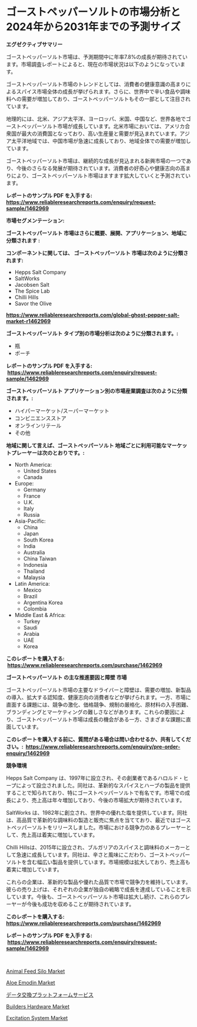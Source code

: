 <p><h1>ゴーストペッパーソルトの市場分析と2024年から2031年までの予測サイズ</h1></p><p><strong>エグゼクティブサマリー</strong></p>
<p><p>ゴーストペッパーソルト市場は、予測期間中に年率7.8%の成長が期待されています。市場調査レポートによると、現在の市場状況は以下のようになっています。</p><p>ゴーストペッパーソルト市場のトレンドとしては、消費者の健康意識の高まりによるスパイス市場全体の成長が挙げられます。さらに、世界中で辛い食品や調味料への需要が増加しており、ゴーストペッパーソルトもその一部として注目されています。</p><p>地理的には、北米、アジア太平洋、ヨーロッパ、米国、中国など、世界各地でゴーストペッパーソルト市場が成長しています。北米市場においては、アメリカ合衆国が最大の消費国となっており、高い生産量と需要が見込まれています。アジア太平洋地域では、中国市場が急速に成長しており、地域全体での需要が増加しています。</p><p>ゴーストペッパーソルト市場は、継続的な成長が見込まれる新興市場の一つであり、今後のさらなる発展が期待されています。消費者の好奇心や健康志向の高まりにより、ゴーストペッパーソルト市場はますます拡大していくと予測されています。</p></p>
<p><strong>レポートのサンプル PDF を入手する: <a href="https://www.reliableresearchreports.com/enquiry/request-sample/1462969">https://www.reliableresearchreports.com/enquiry/request-sample/1462969</a></strong></p>
<p><strong>市場セグメンテーション:</strong></p>
<p><strong> ゴーストペッパーソルト 市場はさらに概要、展開、アプリケーション、地域に分類されます :</strong></p>
<p><strong>コンポーネントに関しては、 ゴーストペッパーソルト 市場は次のように分類されます: &nbsp;</strong></p>
<p><ul><li>Hepps Salt Company</li><li>SaltWorks</li><li>Jacobsen Salt</li><li>The Spice Lab</li><li>Chilli Hills</li><li>Savor the Olive</li></ul></p>
<p><strong><a href="https://www.reliableresearchreports.com/global-ghost-pepper-salt-market-r1462969">https://www.reliableresearchreports.com/global-ghost-pepper-salt-market-r1462969</a></strong></p>
<p><strong> ゴーストペッパーソルト タイプ別の市場分析は次のように分類されます。:</strong></p>
<p><ul><li>瓶</li><li>ポーチ</li></ul></p>
<p><strong>レポートのサンプル PDF を入手する: &nbsp;<a href="https://www.reliableresearchreports.com/enquiry/request-sample/1462969">https://www.reliableresearchreports.com/enquiry/request-sample/1462969</a></strong></p>
<p><strong> ゴーストペッパーソルト アプリケーション別の市場産業調査は次のように分類されます。:</strong></p>
<p><ul><li>ハイパーマーケット/スーパーマーケット</li><li>コンビニエンスストア</li><li>オンラインリテール</li><li>その他</li></ul></p>
<p><strong>地域に関して言えば、ゴーストペッパーソルト 地域ごとに利用可能なマーケットプレーヤーは次のとおりです。:</strong></p>
<p><ul>
    <li>
        North America:
        <ul>
            <li>United States</li>
            <li>Canada</li>
        </ul>
    </li>
    <li>
        Europe:
        <ul>
            <li>Germany</li>
            <li>France</li>
            <li>U.K.</li>
            <li>Italy</li>
            <li>Russia</li>
        </ul>
    </li>
    <li>
        Asia-Pacific:
        <ul>
            <li>China</li>
            <li>Japan</li>
            <li>South Korea</li>
            <li>India</li>
            <li>Australia</li>
            <li>China Taiwan</li>
            <li>Indonesia</li>
            <li>Thailand</li>
            <li>Malaysia</li>
        </ul>
    </li>
    <li>
        Latin America:
        <ul>
            <li>Mexico</li>
            <li>Brazil</li>
            <li>Argentina Korea</li>
            <li>Colombia</li>
        </ul>
    </li>
    <li>
        Middle East & Africa:
        <ul>
            <li>Turkey</li>
            <li>Saudi</li>
            <li>Arabia</li>
            <li>UAE</li>
            <li>Korea</li>
        </ul>
    </li>
    </ul></p>
<p><strong>このレポートを購入する: &nbsp;<a href="https://www.reliableresearchreports.com/purchase/1462969">https://www.reliableresearchreports.com/purchase/1462969</a></strong></p>
<p><strong>ゴーストペッパーソルト の主な推進要因と障壁 市場</strong></p>
<p><p>ゴーストペッパーソルト市場の主要なドライバーと障壁は、需要の増加、新製品の導入、拡大する認知度、健康志向の消費者などが挙げられます。一方、市場に直面する課題には、競争の激化、価格競争、規制の厳格化、原材料の入手困難、ブランディングとマーケティングの難しさなどがあります。これらの要因により、ゴーストペッパーソルト市場は成長の機会がある一方、さまざまな課題に直面しています。</p></p>
<p><strong>このレポートを購入する前に、質問がある場合は問い合わせるか、共有してください。:&nbsp; <a href="https://www.reliableresearchreports.com/enquiry/pre-order-enquiry/1462969">https://www.reliableresearchreports.com/enquiry/pre-order-enquiry/1462969</a></strong></p>
<p><strong>競争環境</strong></p>
<p><p>Hepps Salt Company は、1997年に設立され、その創業者であるハロルド・ヒープによって設立されました。同社は、革新的なスパイスとハーブの製品を提供することで知られており、特にゴーストペッパーソルトで有名です。市場での成長により、売上高は年々増加しており、今後の市場拡大が期待されています。</p><p>SaltWorks は、1982年に創立され、世界中の優れた塩を提供しています。同社は、高品質で革新的な調味料の製造と販売に焦点を当てており、最近ではゴーストペッパーソルトをリリースしました。市場における競争力のあるプレーヤーとして、売上高は着実に増加しています。</p><p>Chilli Hillsは、2015年に設立され、ブルガリアのスパイスと調味料のメーカーとして急速に成長しています。同社は、辛さと風味にこだわり、ゴーストペッパーソルトを含む幅広い製品を提供しています。市場規模は拡大しており、売上高も着実に増加しています。</p><p>これらの企業は、革新的な製品や優れた品質で市場で競争力を維持しています。彼らの売り上げは、それぞれの企業が独自の戦略で成長を達成していることを示しています。今後も、ゴーストペッパーソルト市場は拡大し続け、これらのプレーヤーが今後も成功を収めることが期待されています。</p></p>
<p><strong>このレポートを購入する: &nbsp; <a href="https://www.reliableresearchreports.com/purchase/1462969">https://www.reliableresearchreports.com/purchase/1462969</a></strong></p>
<p><strong>レポートのサンプル PDF を入手する: &nbsp;<a href="https://www.reliableresearchreports.com/enquiry/request-sample/1462969">https://www.reliableresearchreports.com/enquiry/request-sample/1462969</a></strong><strong></strong></p>
<p>&nbsp;</p>
<p><p><a href="https://github.com/bmorecock/Market-Research-Report-List-2/blob/main/animal-feed-silo-market.md">Animal Feed Silo Market</a></p><p><a href="https://issuu.com/reportprime-2/docs/aloe-emodin-market-size-2030.pptx">Aloe Emodin Market</a></p><p><a href="https://github.com/lababdou/Market-Research-Report-List-3/blob/main/550550830713.md">データ交換プラットフォームサービス</a></p><p><a href="https://view.publitas.com/reportprime-1/builders-hardware-market-insight-market-trends-growth-forecasted-from-2024-to-2031/">Builders Hardware Market</a></p><p><a href="https://github.com/Krish2023na/Market-Research-Report-List-4/blob/main/excitation-system-market.md">Excitation System Market</a></p></p>